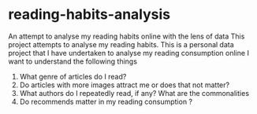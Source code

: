 # reading-habits-analysis
An attempt to analyse my reading habits online with the lens of data
This project attempts to analyse my reading habits. This is a personal data project that I have undertaken to analyse my reading consumption online
I want to understand the following things

1) What genre of articles do I read?
2) Do articles with more images attract me or does that not matter?
3) What authors do I repeatedly read, if any? What are the commonalities
4) Do recommends matter in my reading consumption ?
